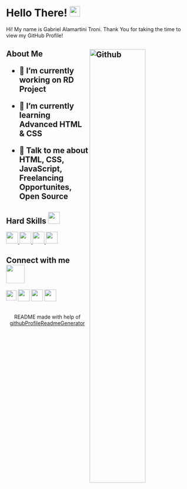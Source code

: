 <h1> Hello There! <img src = "https://raw.githubusercontent.com/rahulbanerjee26/githubProfileReadmeGenerator/main/gifs/wave.gif" width = 28px height= 28px> </h1>
<p align='center'>

</p>
<div size='20px'> Hi! My name is Gabriel Alamartini Troni. Thank You for taking the time to view my GitHub Profile!
</div>

<h2> About Me

<img width="55%" align="right" alt="Github" src="https://raw.githubusercontent.com/rahulbanerjee26/githubProfileReadmeGenerator/47a1a7b035154ce002fffc42e803b6ca8acbc4f3/gifs/git-header.svg" />


- 🔭 I’m currently working on RD Project

- 🌱 I’m currently learning Advanced HTML & CSS

- 💬 Talk to me about HTML, CSS, JavaScript, Freelancing Opportunites, Open Source 

<h2> Hard Skills <img src = "https://cdn.icon-icons.com/icons2/1829/PNG/512/settingstoolswheel-115840_115789.png" width = 32px height=32px> </h2>
<a href= https://github.com/aaa?tab=repositories&q=&type=&language=html&sort= > <img width ='32px' height='32px' src ='https://raw.githubusercontent.com/rahulbanerjee26/githubAboutMeGenerator/main/icons/html.svg'> </a>
<a href= https://github.com/aaa?tab=repositories&q=&type=&language=css&sort= > <img width ='32px' height='32px' src ='https://raw.githubusercontent.com/rahulbanerjee26/githubAboutMeGenerator/main/icons/css.svg'> </a>
<a href= https://github.com/aaa?tab=repositories&q=&type=&language=javascript&sort= > <img width ='32px' height='32px' src ='https://raw.githubusercontent.com/rahulbanerjee26/githubAboutMeGenerator/main/icons/javascript.svg'> </a>
<a href= https://github.com/aaa?tab=repositories&q=&type=&language=git&sort= > <img width ='32px' height='32px' src ='https://raw.githubusercontent.com/rahulbanerjee26/githubAboutMeGenerator/main/icons/git.svg'> </a>

<h2> Connect with me <img src= "https://cdn.icon-icons.com/icons2/2074/PNG/512/chat_communication_message_talk_icon_127139.png" width="50px" height=50px> </h2>
<a href = 'https://www.linkedin.com/in/gabriel-troni/'> <img height = '28px' align= 'center' src="https://raw.githubusercontent.com/rahulbanerjee26/githubAboutMeGenerator/main/icons/linked-in-alt.svg"/></a> 
<a href = 'https://wa.me/5569992182298'> <img width = '32px' align= 'center' src="https://logodownload.org/wp-content/uploads/2015/04/whatsapp-logo-icone.png"/></a> 
<a href = 'mailto:troni.gabriel.10@gmail.com'> <img width = '32px' align= 'center' src="https://www.freepngimg.com/download/gmail/66428-icons-computer-google-email-gmail-free-transparent-image-hq.png"/></a> 
<a href = 'https://gabriel-troni.github.io/Desafio-de-projeto-HTML-e-CSS.github.io/'> <img width = '32px' align= 'center' src="https://raw.githubusercontent.com/rahulbanerjee26/githubAboutMeGenerator/main/icons/portfolio.png"/></a> 

</br>
</br>
</br>

<footer align='center'>README made with help of <a href='https://github.com/rahulbanerjee26/githubProfileReadmeGenerator'>githubProfileReadmeGenerator</a> </footer>
